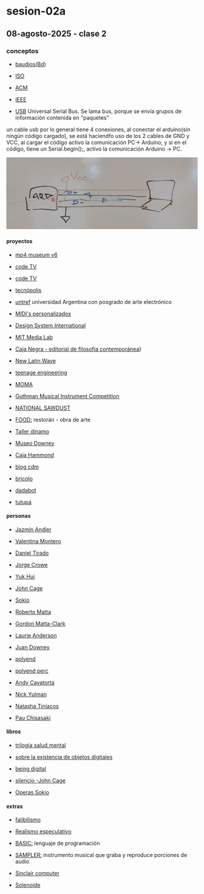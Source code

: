 # sesion-02a

## 08-agosto-2025 - clase 2

### conceptos

- [baudios(Bd)](https://es.wikipedia.org/wiki/Baudio)

- [ISO](https://www.iso.org/home.html)

- [ACM](https://www.acm.org)

- [IEEE](https://webstore.ansi.org/sdo/IEEE)

- [USB](https://es.wikipedia.org/wiki/Universal_Serial_Bus) Universal Serial Bus. Se lama bus, porque se envía grupos de información contenida en "paquetes" 

un cable usb por lo general tiene 4 conexiones, al conectar el arduino(sin ningún código cargado), se está haciendfo uso de los 2 cables de GND y VCC, al cargar el código activo la comunicación PC-> Arduino, y si en el código, tiene un Serial.begin();, activo la comunicación Arduino -> PC.

![imagen del diagrama de la pizarra](./imagenes/pizarra-usb.jpg)

#### proyectos 

- [mp4 museum v6](https://mp4museum.org/download)

- [code TV](https://codetv.dev)

- [code TV](https://codetv.dev/blog/hardware-acceleration-ffmpeg-apple-silicon)

- [tecnópolis](https://es.wikipedia.org/wiki/Tecnópolis)

- [untref](https://untref.edu.ar) universidad Argentina con posgrado de arte electrónico

- [MIDI's personalizados](https://yaeltex.com)

- [Design System International](https://designsystems.international)

- [MIT Media Lab](https://www.media.mit.edu)

- [Caja Negra - editorial de filosofía contemporánea](https://cajanegraeditora.com.ar)}

- [New Latin Wave](https://newlatinwave.com)

- [teenage engineering](https://teenage.engineering)

- [MOMA](https://seastreak.com/museum-of-modern-art/)

- [Guthman Musical Instrument Competition](https://guthman.gatech.edu)

- [NATIONAL SAWDUST](https://www.nationalsawdust.org)

- [FOOD:](https://www.youtube.com/watch?v=XxBuoegXxFY) restorán - obra de arte

- [Taller dínamo](https://tallerdinamo.cl)

- [Museo Downey](https://casamuseodowney.cl)

- [Caja Hammond](https://www.mouser.cl/c/enclosures/enclosures-boxes-cases/?m=Hammond)

- [blog cdm](https://cdm.link)

- [bricolo](https://www.nysoundworks.org/bricolo)

- [dadabot](https://dadabots.com)

- [tutupá](https://misaa.cc/electronica/tutupa.html)

#### personas

- [Jazmín Andler](https://jazminadler.com.ar)

- [Valentina Montero](https://www.valentinamontero.com/about)

- [Daniel Tirado](www.linkedin.com/in/daniel-tirado-3986ab28?originalSubdomain=cl)

- [Jorge Crowe](https://www.jcrowe.xyz)

- [Yuk Hui](https://cajanegraeditora.com.ar/autores/?autor=hui-yuk)

- [John Cage](https://en.wikipedia.org/wiki/John_Cage)

- [Sokio](https://www.instagram.com/sokio/?hl=en)

- [Roberto Matta](https://es.wikipedia.org/wiki/Roberto_Matta)

- [Gordon Matta-Clark](https://en.wikipedia.org/wiki/Gordon_Matta-Clark)

- [Laurie Anderson](https://en.wikipedia.org/wiki/Laurie_Anderson)

- [Juan Downey](https://es.wikipedia.org/wiki/Juan_Downey)

- [polyend](https://polyend.com)

- [polyend perc](https://polyend.com/legacy/polyend-perc)

- [Andy Cavatorta](https://andycavatorta.com)

- [Nick Yulman](https://www.nysoundworks.org)

- [Natasha Tiniacos](https://natashatiniacos.com)

- [Pau Chisasaki](https://www.pauchi.com)

#### libros

- [trilogía salud mental](https://cajanegraeditora.com.ar/libros/combo-salud-mental)

- [sobre la existencia de objetos digitales](https://materiaoscuraeditorial.com/filosofia/sobre-la-existencia-de-los-objetos-digitales)

- [being digital](https://www.amazon.com/Being-Digital-Nicholas-Negroponte/dp/0679762906)

- [silencio -John Cage](https://monoskop.org/images/e/eb/Cage_John_Silencio_conferencias_y_escritos_2002_part.pdf)

- [Operas Sokio](https://sokio.studio/opera)

#### extras

- [falibilismo](https://en.wikipedia.org/wiki/Fallibilism)

- [Realismo especulativo](https://es.wikipedia.org/wiki/Realismo_especulativo)

- [BASIC:](https://es.wikipedia.org/wiki/BASIC) lenguaje de programación

- [SAMPLER:](https://en.wikipedia.org/wiki/Sampler_(musical_instrument)) instrumento musical que graba y reproduce porciones de audio

- [Sinclair computer](https://en.wikipedia.org/wiki/Sinclair_PC200)

- [Solenoide](https://es.wikipedia.org/wiki/Solenoide)